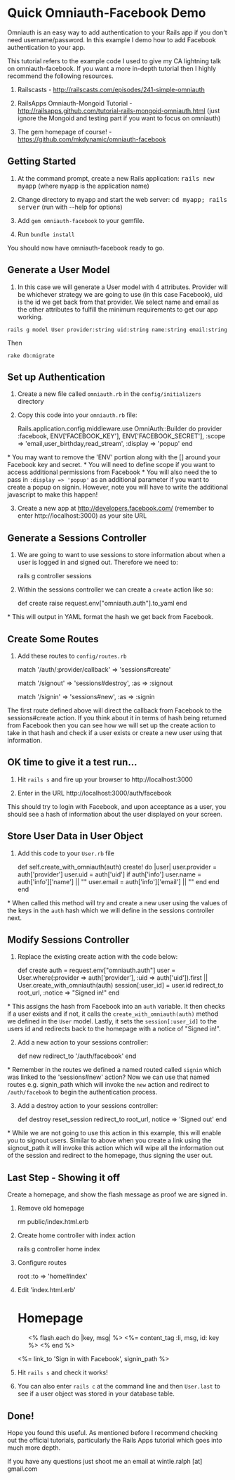 # Quick Omniauth-Facebook Demo


Omniauth is an easy way to add authentication to your Rails app if you don't need username/password. In this example I demo how to add Facebook authentication to your app. 

This tutorial refers to the example code I used to give my CA lightning talk on omniauth-facebook. If you want a more in-depth tutorial then I highly recommend the following resources.

1. Railscasts - http://railscasts.com/episodes/241-simple-omniauth

2. RailsApps Omniauth-Mongoid Tutorial - http://railsapps.github.com/tutorial-rails-mongoid-omniauth.html (just ignore the Mongoid and testing part if you want to focus on omniauth)

3. The gem homepage of course! - https://github.com/mkdynamic/omniauth-facebook


## Getting Started


1. At the command prompt, create a new Rails application:
       <tt>rails new myapp</tt> (where <tt>myapp</tt> is the application name)

2. Change directory to <tt>myapp</tt> and start the web server:
       <tt>cd myapp; rails server</tt> (run with --help for options)

3. Add `gem omniauth-facebook` to your gemfile.

4. Run `bundle install`

You should now have omniauth-facebook ready to go. 


## Generate a User Model

1. In this case we will generate a User model with 4 attributes. Provider will be whichever strategy we are going to use (in this case Facebook), uid is the id we get back from that provider. We select name and email as the other attributes to fulfill the minimum requirements to get our app working. 

  ```rails g model User provider:string uid:string name:string email:string```
  
Then

  ```rake db:migrate```
  
## Set up Authentication

1. Create a new file called ```omniauth.rb``` in the ```config/initializers``` directory

2. Copy this code into your ```omniauth.rb``` file:

    Rails.application.config.middleware.use OmniAuth::Builder do
      provider :facebook, ENV['FACEBOOK_KEY'], ENV['FACEBOOK_SECRET'],
               :scope => 'email,user_birthday,read_stream', :display => 'popup'
    end

  
\* You may want to remove the 'ENV' portion along with the [] around your Facebook key and secret.
\* You will need to define scope if you want to access additional permissions from Facebook
\* You will also need the to pass in ```:display => 'popup'``` as an additional parameter if you want to create a popup on signin. However, note you will have to write the additional javascript to make this happen!

3. Create a new app at http://developers.facebook.com/ (remember to enter http://localhost:3000) as your site URL

## Generate a Sessions Controller

1. We are going to want to use sessions to store information about when a user is logged in and signed out. Therefore we need to:

    rails g controller sessions
  
2. Within the sessions controller we can create a ```create``` action like so:

    def create
      raise request.env["omniauth.auth"].to_yaml
    end
  
\* This will output in YAML format the hash we get back from Facebook. 

## Create Some Routes

1. Add these routes to ```config/routes.rb```

    match '/auth/:provider/callback' => 'sessions#create'
  
    match '/signout' => 'sessions#destroy', :as => :signout
  
    match '/signin' => 'sessions#new', :as => :signin
  
The first route defined above will direct the callback from Facebook to the sessions#create action. If you think
about it in terms of hash being returned from Facebook then you can see how we will set up the create action to take in that hash and check if a user exists or create a new user using that information. 

## OK time to give it a test run...

1. Hit ```rails s``` and fire up your browser to http://localhost:3000

2. Enter in the URL http://localhost:3000/auth/facebook

This should try to login with Facebook, and upon acceptance as a user, you should see a hash of information about the user displayed on your screen. 

## Store User Data in User Object

1. Add this code to your ```User.rb``` file

    def self.create_with_omniauth(auth)
      create! do |user|
        user.provider = auth['provider']
        user.uid = auth['uid']
        if auth['info']
          user.name = auth['info']['name'] || ""
          user.email = auth['info']['email'] || ""
        end
      end
    end
  
\* When called this method will try and create a new user using the values of the keys in the ```auth``` hash which we will define in the sessions controller next.

## Modify Sessions Controller

1. Replace the existing create action with the code below:

    def create
      auth = request.env["omniauth.auth"]
      user = User.where(:provider => auth['provider'], 
                        :uid => auth['uid']).first || User.create_with_omniauth(auth)
      session[:user_id] = user.id
      redirect_to root_url, :notice => "Signed in!"
    end

\* This assigns the hash from Facebook into an ```auth``` variable. It then checks if a user exists and if not, it calls the ```create_with_omniauth(auth)``` method we defined in the ```User``` model. Lastly, it sets the ```session[:user_id]``` to the users id and redirects back to the homepage with a notice of "Signed in!".

2. Add a new action to your sessions controller:

    def new
      redirect_to '/auth/facebook'
    end
  
\* Remember in the routes we defined a named routed called ```signin``` which was linked to the 'sessions#new' action? Now we can use that named routes e.g. signin_path which will invoke the ```new``` action and redirect to ```/auth/facebook``` to begin the authentication process.

3. Add a destroy action to your sessions controller:

    def destroy
      reset_session
      redirect_to root_url, notice => 'Signed out'
    end
  
\* While we are not going to use this action in this example, this will enable you to signout users. Similar to above when you create a link using the signout_path it will invoke this action which will wipe all the information out of the session and redirect to the homepage, thus signing the user out.

## Last Step - Showing it off

Create a homepage, and show the flash message as proof we are signed in. 

1. Remove old homepage

    rm public/index.html.erb
  
2. Create home controller with index action

    rails g controller home index
  
3. Configure routes

    root :to => 'home#index'
  
4. Edit 'index.html.erb'

    <h1>Homepage</h1>
  
    <ul>
    <% flash.each do |key, msg| %>
      <%= content_tag :li, msg, id: key %>
    <% end %>
    </ul>
  
    <p><%= link_to 'Sign in with Facebook', signin_path %></p>
  
5. Hit ```rails s``` and check it works! 

6. You can also enter ```rails c``` at the command line and then ```User.last``` to see if a user object was stored in your database table. 

## Done!

Hope you found this useful. As mentioned before I recommend checking out the official tutorials, particularly the Rails Apps tutorial which goes into much more depth. 

If you have any questions just shoot me an email at wintle.ralph [at] gmail.com
  
  
  
  
  
  